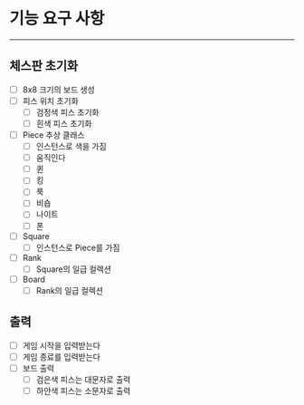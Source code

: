 # 기능 요구 사항

---

## 체스판 초기화

- [ ] 8x8 크기의 보드 생성
- [ ] 피스 위치 초기화
    - [ ] 검정색 피스 초기화
    - [ ] 흰색 피스 초기화
- [ ] Piece 추상 클래스
    - [ ] 인스턴스로 색을 가짐
    - [ ] 움직인다
    - [ ] 퀸
    - [ ] 킹
    - [ ] 룩
    - [ ] 비숍
    - [ ] 나이트
    - [ ] 폰
- [ ] Square
    - [ ] 인스턴스로 Piece를 가짐
- [ ] Rank
    - [ ] Square의 일급 컬렉션
- [ ] Board
    - [ ] Rank의 일급 컬렉션

## 출력

- [ ] 게임 시작을 입력받는다
- [ ] 게임 종료를 입력받는다
- [ ] 보드 출력
    - [ ] 검은색 피스는 대문자로 출력
    - [ ] 하얀색 피스는 소문자로 출력
